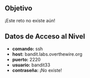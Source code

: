 ## Objetivo
¡Este reto no existe aún!

## Datos de Acceso al Nivel
- **comando:** ssh
- **host:** bandit.labs.overthewire.org
- **puerto:** 2220
- **usuario:** bandit33
- **contraseña:** ¡No existe!